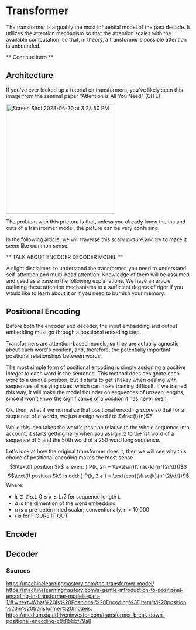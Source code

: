 # Transformer
The transformer is arguably the most influential model of the past decade.  It utilizes the attention mechanism so that the attention scales with the available computation, so that, in theory, a transformer's possible attention is unbounded.

** Continue intro **

## Architecture
If you've ever looked up a tutorial on transformers, you've likely seen this image from the seminal paper "Attention is All You Need" (CITE):

<img width="298" alt="Screen Shot 2023-06-20 at 3 23 50 PM" src="https://github.com/ArjunSohur/transformergallery/assets/105809809/1123363a-f956-450e-abc2-70909c555651">

The problem with this pricture is that, unless you already know the ins and outs of a transformer model, the picture can be very confusing.

In the following article, we will traverse this scary picture and try to make it seem like common sense.

** TALK ABOUT ENCODER DECODER MODEL **

A slight disclaimer: to understand the transformer, you need to understand self-attention and multi-head attention.  Knowledge of them will be assumed and used as a base in the following explanations.  We have an article outlining these attention mechanisms to a sufficient degree of rigor if you would like to learn about it or if you need to burnish your memory.

## Positional Encoding
Before both the encoder and decoder, the input embadding and output embedding must go through a positional encoding step.

Transformers are attention-based models, so they are actually agnostic about each word's position, and, therefore, the potentially important positional relationships between words.

The most simple form of positional encoding is simply assigning a positive integer to each word in the sentence.  This method does designate each word to a unique position, but it starts to get shakey when dealing with sequences of varying sizes, which can make training difficult.  If we trained this way, it will make the model flounder on sequences of unseen lengths, since it won't know the significance of a position it has never seen.

Ok, then, what if we normalize that positional encoding score so that for a sequence of $n$ words, we just assign word $i$ to $\frac{i}{n}$?

While this idea takes the word's position relative to the whole sequence into account, it starts getting hairy when you assign .2 to the 1st word of a sequence of 5 and the 50th word of a 250 word long sequence.

Let's look at how the original transformer does it, then we will see why this choice of positional encoding makes the most sense.
$$\text{If position $k$ is even: } P(k, 2i) = \text{sin}(\frac{k}{n^{2i/d}})$$
$$\text{If position $k$ is odd: } P(k, 2i+!) = \text{cos}(\frac{k}{n^{2i/d}})$$
Where:
- $k \in \mathbb{Z} \text{ s.t. } 0 \leq k \leq L/2$ for sequence length $L$
- $d$ is the dimention of the word embedding
- $n$ is a pre-determined scalar; conventionally, n = 10,000
- $i$ is for FIGURE IT OUT

## Encoder

## Decoder

### Sources
https://machinelearningmastery.com/the-transformer-model/
https://machinelearningmastery.com/a-gentle-introduction-to-positional-encoding-in-transformer-models-part-1/#:~:text=What%20Is%20Positional%20Encoding%3F,item's%20position%20in%20transformer%20models.
https://medium.datadriveninvestor.com/transformer-break-down-positional-encoding-c8d1bbbf79a8




